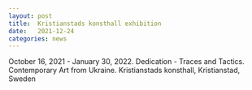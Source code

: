 ```yaml
---
layout: post
title:  Kristianstads konsthall exhibition
date:   2021-12-24
categories: news
---
```


<section markdown="1" class="EN">

October 16, 2021 - January 30, 2022.
Dedication - Traces and Tactics. Contemporary Art from Ukraine.
Kristianstads konsthall, Kristianstad, Sweden

</section>

<section markdown="1" class="UKR">
</section>